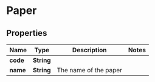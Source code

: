

# Paper

## Properties

Name | Type | Description | Notes
------------ | ------------- | ------------- | -------------
**code** | **String** |  | 
**name** | **String** | The name of the paper | 




